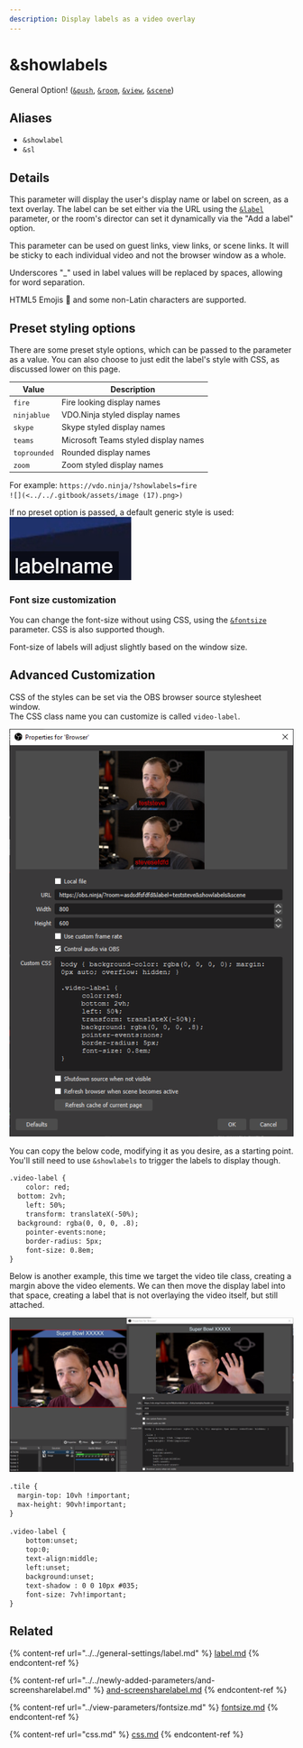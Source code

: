 ```yaml
---
description: Display labels as a video overlay
---
```


# \&showlabels

General Option! ([`&push`](../../source-settings/push.md), [`&room`](../../general-settings/room.md), [`&view`](../view-parameters/view.md), [`&scene`](../view-parameters/scene.md))

## Aliases

* `&showlabel`
* `&sl`

## Details

This parameter will display the user's display name or label on screen, as a text overlay. The label can be set either via the URL using the [`&label`](../../general-settings/label.md) parameter, or the room's director can set it dynamically via the "Add a label" option.

This parameter can be used on guest links, view links, or scene links. It will be sticky to each individual video and not the browser window as a whole.

Underscores "\_" used in label values will be replaced by spaces, allowing for word separation.

HTML5 Emojis 🎈 and some non-Latin characters are supported.

## Preset styling options

There are some preset style options, which can be passed to the parameter as a value. You can also choose to just edit the label's style with CSS, as discussed lower on this page.

| Value        | Description                          |
| ------------ | ------------------------------------ |
| `fire`       | Fire looking display names           |
| `ninjablue`  | VDO.Ninja styled display names       |
| `skype`      | Skype styled display names           |
| `teams`      | Microsoft Teams styled display names |
| `toprounded` | Rounded display names                |
| `zoom`       | Zoom styled display names            |

For example: `https://vdo.ninja/?showlabels=fire`\
``![](<../../.gitbook/assets/image (17).png>)``

If no preset option is passed, a default generic style is used:\
![](<../../.gitbook/assets/image (9).png>)

### Font size customization

You can change the font-size without using CSS, using the [`&fontsize`](../view-parameters/fontsize.md) parameter. CSS is also supported though.

Font-size of labels will adjust slightly based on the window size.

## Advanced Customization

CSS of the styles can be set via the OBS browser source stylesheet window.\
The CSS class name you can customize is called `video-label`.

![An example of how to set a custom CSS style for labels](<../../.gitbook/assets/image (16) (1).png>)

You can copy the below code, modifying it as you desire, as a starting point. You'll still need to use `&showlabels` to trigger the labels to display though.

```
.video-label {
	color: red;
  bottom: 2vh;
	left: 50%;
	transform: translateX(-50%);
  background: rgba(0, 0, 0, .8);
	pointer-events:none;
	border-radius: 5px;
	font-size: 0.8em;
}
```

Below is another example, this time we target the video tile class, creating a margin above the video elements. We can then move the display label into that space, creating a label that is not overlaying the video itself, but still attached.

![We can paste the CSS code directly into the OBS browser source, or we can host the style in a file and access it via the \&css parameter](<../../.gitbook/assets/image (41) (1).png>)

```
.tile {
  margin-top: 10vh !important;
  max-height: 90vh!important;
}

.video-label {
	bottom:unset;
	top:0;
	text-align:middle;
	left:unset;
	background:unset;
	text-shadow : 0 0 10px #035;
	font-size: 7vh!important;
}
```

## Related

{% content-ref url="../../general-settings/label.md" %}
[label.md](../../general-settings/label.md)
{% endcontent-ref %}

{% content-ref url="../../newly-added-parameters/and-screensharelabel.md" %}
[and-screensharelabel.md](../../newly-added-parameters/and-screensharelabel.md)
{% endcontent-ref %}

{% content-ref url="../view-parameters/fontsize.md" %}
[fontsize.md](../view-parameters/fontsize.md)
{% endcontent-ref %}

{% content-ref url="css.md" %}
[css.md](css.md)
{% endcontent-ref %}
